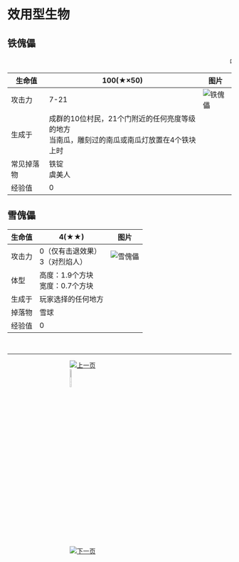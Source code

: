 # 效用型生物
## 铁傀儡
<body style="padding:10px;">
    <marquee direction="left"><span style="font-weight: bolder:font-size: 30px; color: black;">听说如果你攻击铁傀儡，那会成为你今生最后的壮举</span></marquee>
</body>

生命值 | 100(★×50) | 图片
-- | -- | -- 
攻击力 | 7-21 | ![铁傀儡](./img/225px-Village_Golem.png)
生成于 | 成群的10位村民，21个门附近的任何亮度等级的地方<br />当南瓜，雕刻过的南瓜或南瓜灯放置在4个铁块上时 
常见掉落物 | 铁锭<br />虞美人
经验值 | 0

## 雪傀儡

生命值 | 4(★★) | 图片
 -- | -- | -- 
攻击力 | 0（仅有击退效果）<br />3（对烈焰人） | ![雪傀儡](./img/xue.png) 
体型 | 高度：1.9个方块<br />宽度：0.7个方块 
生成于 | 玩家选择的任何地方
掉落物 | 雪球
经验值 | 0

&nbsp;

<hr >
<figure class="third" >
<a href="./introduce/NPC_zhongli.html">
    <img border="0" src="./img/qianfan2.png" alt="上一页" title="上一页" hspace="100" >
</a>
<a href="./introduce/major.html">
    <img border="0" src="./img/huizhuye2.png" alt="返回NPC页面" title="返回NPC页面" hspace="100" width="10%" height="10%" >
</a>
<a href="./introduce/NPC_kexun.html">
    <img border="0" src="./img/fanye2.png" alt="下一页" title="下一页" hspace="100" >
</a>
</figure>
&nbsp;
